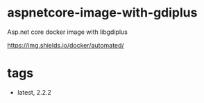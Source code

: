 # aspnetcore-image-with-gdiplus

Asp.net core docker image with libgdiplus

[docker hub status]: https://img.shields.io/docker/build/
[docker hub stars]: https://img.shields.io/docker/stars/expcat/aspcore-with-gdiplus.svg
[docker hub pulls]: https://img.shields.io/docker/pulls/expcat/aspcore-with-gdiplus.svg

https://img.shields.io/docker/automated/

# tags

- latest, 2.2.2
